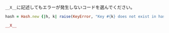 `__X__`に記述してもエラーが発生しないコードを選んでください。

```ruby
hash = Hash.new {|h, k| raise(KeyError, "Key #{k} does not exist in hash #{h}") }

__X__
```